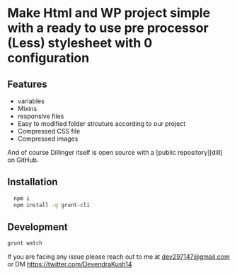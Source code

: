 # Make Html and WP project simple with a ready to use pre processor (Less) stylesheet with 0 configuration
   
## Features

- variables
- Mixins
- responsive files
- Easy to modified folder strcuture according to our project
- Compressed CSS file
- Compressed images 

And of course Dillinger itself is open source with a [public repository][dill]
 on GitHub.

## Installation
```sh
  npm i
  npm install -g grunt-cli  
```

## Development

```sh
grunt watch
```

If you are facing any issue please reach out to me at dev297147@gmail.com or DM https://twitter.com/DevendraKush14









